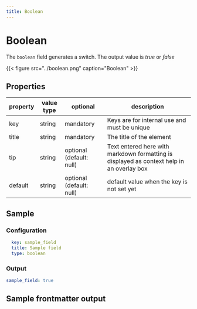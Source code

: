 ```yaml
---
title: Boolean
---
```


# Boolean

The `boolean` field generates a switch. The output value is _true_ or _false_

{{< figure src="../boolean.png" caption="Boolean" >}}

## Properties

| property | value type | optional                 | description                                                                               |
|----------|------------|--------------------------|-------------------------------------------------------------------------------------------|
| key      | string     | mandatory                | Keys are for internal use and must be unique                                              |
| title    | string     | mandatory                | The title of the element                                                                  |
| tip      | string     | optional (default: null) | Text entered here with markdown formatting is displayed as context help in an overlay box |
| default  | string     | optional (default: null) | default value when the key is not set yet                                                 |


## Sample

### Configuration

```yaml
  key: sample_field
  title: Sample field
  type: boolean
```

### Output

```yaml
sample_field: true
```


## Sample frontmatter output

```yaml
```
